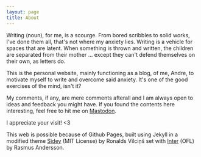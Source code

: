 ```yaml
---
layout: page 
title: About
---
```


Writing (noun), for me, is a scourge. From bored scribbles to solid works, I've done them all, that's not where my anxiety lies. Writing is a vehicle for spaces that are latent. When something is thrown and written, the children are separated from their mother … except they can't defend themselves on their own, as letters do.

This is the personal website, mainly functioning as a blog, of me, Andre, to motivate myself to write and overcome said anxiety. It's one of the good exercises of the mind, isn't it?

My comments, if any, are mere comments afterall and I am always open to ideas and feedback you might have. If you found the contents here interesting, feel free to hit me on [Mastodon](https://mastodon.art/@jirra).

I appreciate your visit! <3

This web is possible because of Github Pages, built using Jekyll in a modified theme [Sidey](https://github.com/ronv/sidey) (MIT License) by Ronalds Vilciņš set with [Inter](https://rsms.me/inter/) (OFL) by Rasmus Andersson.
